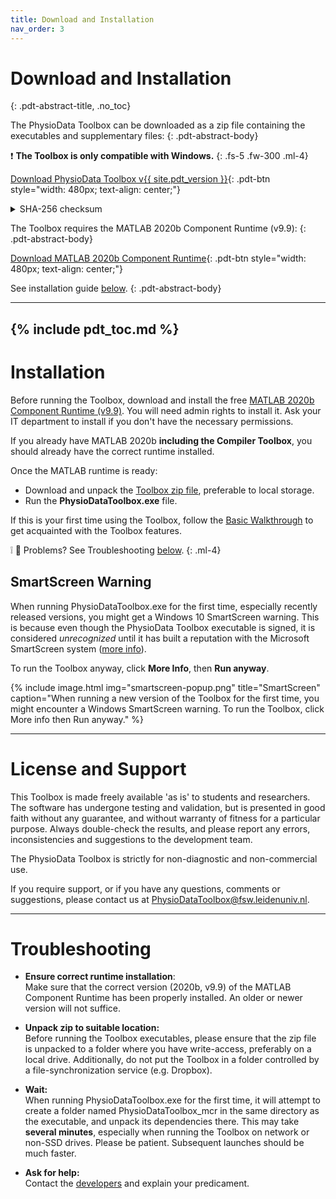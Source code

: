```yaml
---
title: Download and Installation
nav_order: 3
---
```


# Download and Installation
{: .pdt-abstract-title, .no_toc}

The PhysioData Toolbox can be downloaded as a zip file containing the executables and supplementary files:
{: .pdt-abstract-body}

❗ **The Toolbox is only compatible with Windows.**
{: .fs-5 .fw-300 .ml-4}

<!-- https://i.giphy.com/media/8cuVdoyDlfRnPFYMcv/giphy.webp -->

[Download PhysioData Toolbox v{{ site.pdt_version }}](https://surfdrive.surf.nl/files/index.php/s/gMILKhsZTAICSsR/download){: .pdt-btn style="width: 480px; text-align: center;"}

<details markdown="1">
  <summary class="fs-5 fw-300 ml-4" markdown="span">SHA-256 checksum</summary>
  2936DB0D67ED7B1BEF807772FA2EE0BC2CB52B65E701D8636EB59ADE45019108
  {: .fs-5 .fw-300 .ml-4}
</details>

The Toolbox requires the MATLAB 2020b Component Runtime (v9.9):
{: .pdt-abstract-body}

[Download MATLAB 2020b Component Runtime](https://nl.mathworks.com/products/compiler/matlab-runtime.html){: .pdt-btn style="width: 480px; text-align: center;"}

See installation guide [below](#installation).
{: .pdt-abstract-body}

---
{% include pdt_toc.md %}
---

# Installation
Before running the Toolbox, download and install the free [MATLAB 2020b Component Runtime (v9.9)](https://nl.mathworks.com/products/compiler/matlab-runtime.html). You will need admin rights to install it. Ask your IT department to install if you don't have the necessary permissions.

If you already have MATLAB 2020b **including the Compiler Toolbox**, you should already have the correct runtime installed.

Once the MATLAB runtime is ready:

 - Download and unpack the [Toolbox zip file](#download-and-installation), preferable to local storage.
 - Run the **PhysioDataToolbox.exe** file.

If this is your first time using the Toolbox, follow the [Basic Walkthrough](.\tutorial\basics.md) to get acquainted with the Toolbox features.

❕ 🙁 Problems? See Troubleshooting [below](#troubleshooting).
{: .ml-4}

## SmartScreen Warning ##
When running PhysioDataToolbox.exe for the first time, especially recently released versions, you might get a Windows 10 SmartScreen warning. This is because even though the PhysioData Toolbox executable is signed, it is considered _unrecognized_ until it has built a reputation with the Microsoft SmartScreen system ([more info](https://en.wikipedia.org/wiki/Microsoft_SmartScreen#Code_Signing_Certificates)).

To run the Toolbox anyway, click **More Info**, then **Run anyway**.

{% include image.html
    img="smartscreen-popup.png"
    title="SmartScreen"
    caption="When running a new version of the Toolbox for the first time, you might encounter a Windows SmartScreen warning. To run the Toolbox,  click More info then Run anyway." %}


---

# License and Support
This Toolbox is made freely available 'as is' to students and researchers. The software has undergone testing and validation, but is presented in good faith without any guarantee, and without warranty of fitness for a particular purpose. Always double-check the results, and please report any errors, inconsistencies and suggestions to the development team.

The PhysioData Toolbox is strictly for non-diagnostic and non-commercial use.

If you require support, or if you have any questions, comments or suggestions, please contact us at [PhysioDataToolbox@fsw.leidenuniv.nl](mailto:PhysioDataToolbox@fsw.leidenuniv.nl).

---

# Troubleshooting

 - **Ensure correct runtime installation**:  
    Make sure that the correct version (2020b, v9.9) of the MATLAB Component Runtime has been properly installed. An older or newer version will not suffice.

 - **Unpack zip to suitable location:**  
    Before running the Toolbox executables, please ensure that the zip file is unpacked to a folder where you have write-access, preferably on a local drive. Additionally, do not put the Toolbox in a folder controlled by a file-synchronization service (e.g. Dropbox).

 - **Wait:**  
    When running PhysioDataToolbox.exe for the first time, it will attempt to create a folder named PhysioDataToolbox_mcr in the same directory as the executable, and unpack its dependencies there. This may take **several minutes**, especially when running the Toolbox on network or non-SSD drives. Please be patient. Subsequent launches should be much faster.

 - **Ask for help:**  
    Contact the [developers](#license-and-support) and explain your predicament.